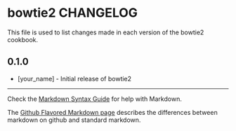 bowtie2 CHANGELOG
=================

This file is used to list changes made in each version of the bowtie2 cookbook.

0.1.0
-----
- [your_name] - Initial release of bowtie2

- - -
Check the [Markdown Syntax Guide](http://daringfireball.net/projects/markdown/syntax) for help with Markdown.

The [Github Flavored Markdown page](http://github.github.com/github-flavored-markdown/) describes the differences between markdown on github and standard markdown.

